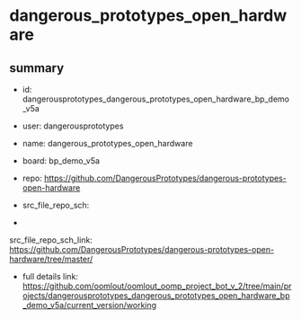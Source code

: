 # dangerous_prototypes_open_hardware
 
## summary 
* id: dangerousprototypes_dangerous_prototypes_open_hardware_bp_demo_v5a
* user: dangerousprototypes
* name: dangerous_prototypes_open_hardware
* board: bp_demo_v5a
* repo: https://github.com/DangerousPrototypes/dangerous-prototypes-open-hardware



* src_file_repo_sch: 
*
 src_file_repo_sch_link: https://github.com/DangerousPrototypes/dangerous-prototypes-open-hardware/tree/master/
* full details link: https://github.com/oomlout/oomlout_oomp_project_bot_v_2/tree/main/projects/dangerousprototypes_dangerous_prototypes_open_hardware_bp_demo_v5a/current_version/working  






